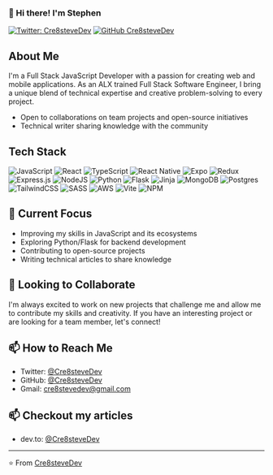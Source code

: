 ### 👋 Hi there! I'm Stephen

[![Twitter: Cre8steveDev](https://img.shields.io/twitter/follow/Cre8steveDev?style=social)](https://twitter.com/Cre8steveDev)
[![GitHub Cre8steveDev](https://img.shields.io/github/followers/Cre8steveDev?label=follow&style=social)](https://github.com/Cre8steveDev)

## About Me

I'm a Full Stack JavaScript Developer with a passion for creating web and mobile applications. As an ALX trained Full Stack Software Engineer, I bring a unique blend of technical expertise and creative problem-solving to every project.

- Open to collaborations on team projects and open-source initiatives
- Technical writer sharing knowledge with the community

## Tech Stack
![JavaScript](https://img.shields.io/badge/javascript-%23323330.svg?style=for-the-badge&logo=javascript&logoColor=%23F7DF1E)
![React](https://img.shields.io/badge/react-%2320232a.svg?style=for-the-badge&logo=react&logoColor=%2361DAFB)
![TypeScript](https://img.shields.io/badge/typescript-%23007ACC.svg?style=for-the-badge&logo=typescript&logoColor=white)
![React Native](https://img.shields.io/badge/react_native-%2320232a.svg?style=for-the-badge&logo=react&logoColor=%2361DAFB)
![Expo](https://img.shields.io/badge/expo-1C1E24?style=for-the-badge&logo=expo&logoColor=#D04A37)
![Redux](https://img.shields.io/badge/redux-%23593d88.svg?style=for-the-badge&logo=redux&logoColor=white)
![Express.js](https://img.shields.io/badge/express.js-%23404d59.svg?style=for-the-badge&logo=express&logoColor=%2361DAFB)
![NodeJS](https://img.shields.io/badge/node.js-6DA55F?style=for-the-badge&logo=node.js&logoColor=white)
![Python](https://img.shields.io/badge/python-3670A0?style=for-the-badge&logo=python&logoColor=ffdd54)
![Flask](https://img.shields.io/badge/flask-%23000.svg?style=for-the-badge&logo=flask&logoColor=white)
![Jinja](https://img.shields.io/badge/jinja-white.svg?style=for-the-badge&logo=jinja&logoColor=black)
![MongoDB](https://img.shields.io/badge/MongoDB-%234ea94b.svg?style=for-the-badge&logo=mongodb&logoColor=white)
![Postgres](https://img.shields.io/badge/postgres-%23316192.svg?style=for-the-badge&logo=postgresql&logoColor=white)
![TailwindCSS](https://img.shields.io/badge/tailwindcss-%2338B2AC.svg?style=for-the-badge&logo=tailwind-css&logoColor=white)
![SASS](https://img.shields.io/badge/SASS-hotpink.svg?style=for-the-badge&logo=SASS&logoColor=white)
![AWS](https://img.shields.io/badge/AWS-%23FF9900.svg?style=for-the-badge&logo=amazon-aws&logoColor=white)
![Vite](https://img.shields.io/badge/vite-%23646CFF.svg?style=for-the-badge&logo=vite&logoColor=white)
![NPM](https://img.shields.io/badge/NPM-%23CB3837.svg?style=for-the-badge&logo=npm&logoColor=white)

## 🎯 Current Focus

- Improving my skills in JavaScript and its ecosystems
- Exploring Python/Flask for backend development
- Contributing to open-source projects
- Writing technical articles to share knowledge

## 💼 Looking to Collaborate

I'm always excited to work on new projects that challenge me and allow me to contribute my skills and creativity. If you have an interesting project or are looking for a team member, let's connect!

## 📫 How to Reach Me

- Twitter: [@Cre8steveDev](https://twitter.com/Cre8steveDev)
- GitHub: [@Cre8steveDev](https://github.com/Cre8steveDev)
- Gmail: [cre8stevedev@gmail.com](mailto:cre8stevedev@gmail.com)

## 📫 Checkout my articles

- dev.to: [@Cre8steveDev](https://dev.to/cre8stevedev)
---

⭐️ From [Cre8steveDev](https://github.com/Cre8steveDev)

